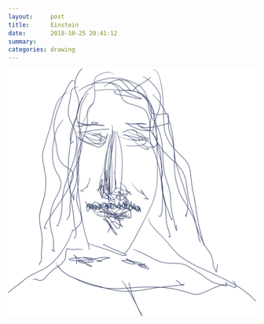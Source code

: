 ```yaml
---
layout:     post
title:      Einstein
date:       2018-10-25 20:41:12
summary:    
categories: drawing
---
```

![Einstein](/images/diary/Einstein.png ".")
